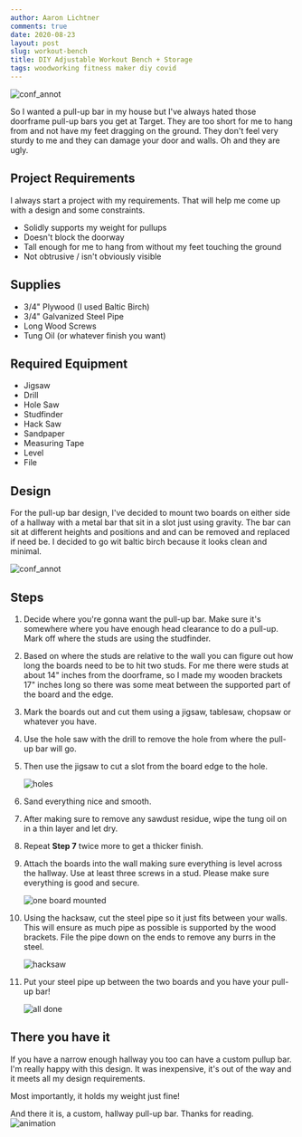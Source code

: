 ```yaml
---
author: Aaron Lichtner
comments: true
date: 2020-08-23
layout: post
slug: workout-bench
title: DIY Adjustable Workout Bench + Storage
tags: woodworking fitness maker diy covid
---
```


![conf_annot](/public/img/2020/08/weightbench.png)

So I wanted a pull-up bar in my house but I've always hated those doorframe pull-up bars you get at Target. They are too short for me to hang from and not have my feet dragging on the ground. They don't feel very sturdy to me and they can damage your door and walls. Oh and they are ugly. 

## Project Requirements

I always start a project with my requirements. That will help me come up with a design and some constraints.

- Solidly supports my weight for pullups
- Doesn't block the doorway
- Tall enough for me to hang from without my feet touching the ground
- Not obtrusive / isn't obviously visible

## Supplies

- 3/4" Plywood (I used Baltic Birch)
- 3/4" Galvanized Steel Pipe
- Long Wood Screws
- Tung Oil (or whatever finish you want)

## Required Equipment

- Jigsaw
- Drill
- Hole Saw
- Studfinder
- Hack Saw
- Sandpaper
- Measuring Tape
- Level
- File

## Design

For the pull-up bar design, I've decided to mount two boards on either side of a hallway with a metal bar that sit in a slot just using gravity. The bar can sit at different heights and positions and and can be removed and replaced if need be. I decided to go wit baltic birch because it looks clean and minimal. 

![conf_annot](/public/img/2020/01/pullup_plans.png)

## Steps

1. Decide where you're gonna want the pull-up bar. Make sure it's somewhere where you have enough head clearance to do a pull-up. Mark off where the studs are using the studfinder. 

2. Based on where the studs are relative to the wall you can figure out how long the boards need to be to hit two studs. For me there were studs at about 14" inches from the doorframe, so I made my wooden brackets 17" inches long so there was some meat between the supported part of the board and the edge. 

3. Mark the boards out and cut them using a jigsaw, tablesaw, chopsaw or whatever you have. 

4. Use the hole saw with the drill to remove the hole from where the pull-up bar will go. 

5. Then use the jigsaw to cut a slot from the board edge to the hole.

    ![holes](/public/img/2020/01/holes.jpg)

6. Sand everything nice and smooth.

7. After making sure to remove any sawdust residue, wipe the tung oil on in a thin layer and let dry. 

8. Repeat **Step 7** twice more to get a thicker finish. 

9. Attach the boards into the wall making sure everything is level across the hallway. Use at least three screws in a stud. Please make sure everything is good and secure.

    ![one board mounted](/public/img/2020/01/onebracketmounted.jpg)


10. Using the hacksaw, cut the steel pipe so it just fits between your walls. This will ensure as much pipe as possible is supported by the wood brackets. File the pipe down on the ends to remove any burrs in the steel. 

    ![hacksaw](/public/img/2020/01/hacksaw.jpg)

11. Put your steel pipe up between the two boards and you have your pull-up bar! 

    ![all done](/public/img/2020/01/pullupbar_on_wall.jpg)


## There you have it

If you have a narrow enough hallway you too can have a custom pullup bar. I'm really happy with this design. It was inexpensive, it's out of the way and it meets all my design requirements. 

Most importantly, it holds my weight just fine!

And there it is, a custom, hallway pull-up bar. Thanks for reading. 
![animation](/public/img/2020/01/pullup.gif)
